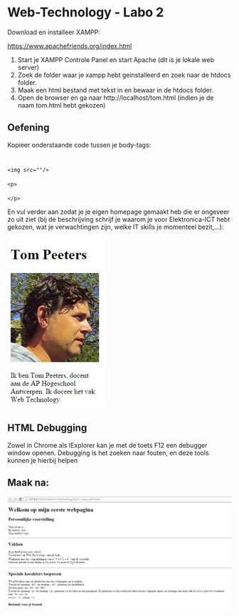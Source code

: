 # Web-Technology - Labo 2

Download en installeer XAMPP:

https://www.apachefriends.org/index.html

1. Start je XAMPP Controle Panel en start Apache (dit is je lokale web server) 
2. Zoek de folder waar je xampp hebt geinstalleerd en zoek naar de htdocs folder.
3. Maak een html bestand met tekst in en bewaar in de htdocs folder. 
3. Open de browser en ga naar http://localhost/tom.html (indien je de naam tom.html hebt gekozen)


## Oefening

Kopieer onderstaande code tussen je body-tags:
<h1> </h1>
	
	<img src=""/>
	
	<p>
	
	</p>
	
En vul verder aan zodat je je eigen homepage gemaakt heb die er ongeveer zo uit ziet (bij de beschrijving schrijf je waarom je voor Elektronica-ICT hebt gekozen, wat je verwachtingen zijn, welke IT skills je momenteel bezit,...):


![Aptana Studio file name](/images/voorbeeld.PNG)


## HTML Debugging

Zowel in Chrome als IExplorer kan je met de toets F12 een debugger window openen. Debugging is het zoeken naar fouten, en deze tools kunnen je hierbij helpen


## Maak na:

![oef 2](oef3.PNG)





